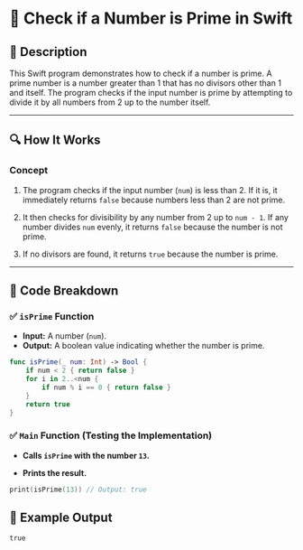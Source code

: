 # 📌 Check if a Number is Prime in Swift

## 🚀 Description
This Swift program demonstrates how to check if a number is prime. A prime number is a number greater than 1 that has no divisors other than 1 and itself. The program checks if the input number is prime by attempting to divide it by all numbers from 2 up to the number itself.

---

## 🔍 How It Works

### **Concept**
1. The program checks if the input number (`num`) is less than 2. If it is, it immediately returns `false` because numbers less than 2 are not prime.
   
2. It then checks for divisibility by any number from 2 up to `num - 1`. If any number divides `num` evenly, it returns `false` because the number is not prime.
   
3. If no divisors are found, it returns `true` because the number is prime.

---

## 📂 Code Breakdown

### ✅ **`isPrime` Function**
- **Input:** A number (`num`).
- **Output:** A boolean value indicating whether the number is prime.

```swift
func isPrime(_ num: Int) -> Bool {
    if num < 2 { return false }
    for i in 2..<num {
        if num % i == 0 { return false }
    }
    return true
}
```
### ✅ **`Main` Function (Testing the Implementation)**
- **Calls `isPrime` with the number `13`.**

- **Prints the result.**

```swift
print(isPrime(13)) // Output: true
```

## 🎯 Example Output
```
true
```

